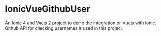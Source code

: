 # IonicVueGithubUser
An Ionic 4 and Vuejs 2 project to demo the integration on Vuejs with ionic. Github API for checking usernames is used in this project.
